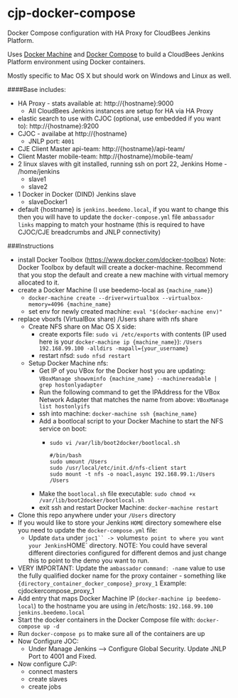 # cjp-docker-compose
Docker Compose configuration with HA Proxy for CloudBees Jenkins Platform.

Uses [Docker Machine](http://docs.docker.com/machine/) and [Docker Compose](https://docs.docker.com/compose/) to build a CloudBees Jenkins Platform environment using Docker containers.

Mostly specific to Mac OS X but should work on Windows and Linux as well.

####Base includes:
- HA Proxy  - stats available at: http://{hostname}:9000
  - All CloudBees Jenkins instances are setup for HA via HA Proxy
- elastic search to use with CJOC (optional, use embedded if you want to): http://{hostname}:9200
- CJOC - availabe at http://{hostname}
  - JNLP port: `4001`
- CJE Client Master api-team: http://{hostname}/api-team/
- Client Master mobile-team: http://{hostname}/mobile-team/
- 2 linux slaves with git installed, running ssh on port 22, Jenkins Home - /home/jenkins
  - slave1
  - slave2
- 1 Docker in Docker (DIND) Jenkins slave
  - slaveDocker1
- default {hostname} is `jenkins.beedemo.local`, if you want to change this then you will have to update the `docker-compose.yml` file `ambassador` `links` mapping to match your hostname (this is required to have CJOC/CJE breadcrumbs and JNLP connectivity)

###Instructions
- install Docker Toolbox (https://www.docker.com/docker-toolbox)
   Note: Docker Toolbox by default will create a docker-machine. Recommend that you stop the default and create a new machine with virtual memory allocated to it. 
- create a Docker Machine (I use beedemo-local as `{machine_name}`)
  - `docker-machine create --driver=virtualbox --virtualbox-memory=4096 {machine_name}`
  - set env for newly created machine: `eval "$(docker-machine env)"`
- replace vboxfs (VirtualBox share) /Users share with nfs share
  - Create NFS share on Mac OS X side:
    - create exports file: `sudo vi /etc/exports` with contents (IP used here is your `docker-machine ip {machine_name}`): `/Users 192.168.99.100 -alldirs -mapall={your_username}`
    - restart nfsd: `sudo nfsd restart`
  - Setup Docker Machine nfs:
    - Get IP of you VBox for the Docker host you are updating: `VBoxManage showvminfo {machine_name} --machinereadable | grep hostonlyadapter`
    - Run the following command to get the IPAddress for the VBox Network Adapter that matches the name from above: `VBoxManage list hostonlyifs`
	- ssh into machine: `docker-machine ssh {machine_name}`
    - Add a bootlocal script to your Docker Machine to start the NFS service on boot:
      - `sudo vi /var/lib/boot2docker/bootlocal.sh`
        
        ```
        #/bin/bash
        sudo umount /Users
        sudo /usr/local/etc/init.d/nfs-client start
        sudo mount -t nfs -o noacl,async 192.168.99.1:/Users /Users
        ```
    - Make the `bootlocal.sh` file executable: `sudo chmod +x /var/lib/boot2docker/bootlocal.sh`
    - exit ssh and restart Docker Machine: `docker-machine restart`
- Clone this repo anywhere under your `/Users` directory
- If you would like to store your Jenkins `HOME` directory somewhere else you need to update the `docker-compose.yml` file:
  - Update `data` under `joc1`` -> `volumes` to point to where you want your Jenkins `HOME` directory. 
  NOTE: You could have several different directories configured for different demos and just change this to point to the demo you want to run.
- VERY IMPORTANT: Update the `ambassador` `command: -name` value to use the fully qualified docker name for the proxy container - something like `{directory_container_docker_compose}_proxy_1`
   Example: cjdockercompose_proxy_1
- Add entry that maps Docker Machine IP (`docker-machine ip beedemo-local`) to the hostname you are using in /etc/hosts: `192.168.99.100  jenkins.beedemo.local`
- Start the docker containers in the Docker Compose file with: `docker-compose up -d`
- Run `docker-compose ps` to make sure all of the containers are up
- Now Configure JOC:
  - Under Manage Jenkins --> Configure Global Security. Update JNLP Port to 4001 and Fixed. 
- Now configure CJP:
  - connect masters
  - create slaves
  - create jobs
